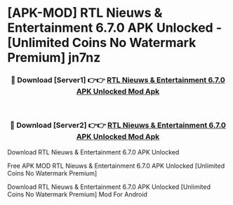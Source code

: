 # [APK-MOD] RTL Nieuws & Entertainment 6.7.0 APK Unlocked - [Unlimited Coins No Watermark Premium] jn7nz



<div align="center">
<h3>🔴 Download [Server1] 👉👉 <a href="https://momento.my/?title=RTL_Nieuws_&_Entertainment_6.7.0_APK_Unlocked">RTL Nieuws & Entertainment 6.7.0 APK Unlocked Mod Apk</a></h3><br>

<h3>🔴 Download [Server2] 👉👉 <a href="https://momento.my/?title=RTL_Nieuws_&_Entertainment_6.7.0_APK_Unlocked">RTL Nieuws & Entertainment 6.7.0 APK Unlocked Mod Apk</a></h3>
</div>



Download RTL Nieuws & Entertainment 6.7.0 APK Unlocked 

Free APK MOD RTL Nieuws & Entertainment 6.7.0 APK Unlocked [Unlimited Coins No Watermark Premium]

Download RTL Nieuws & Entertainment 6.7.0 APK Unlocked [Unlimited Coins No Watermark Premium] Mod For Android
